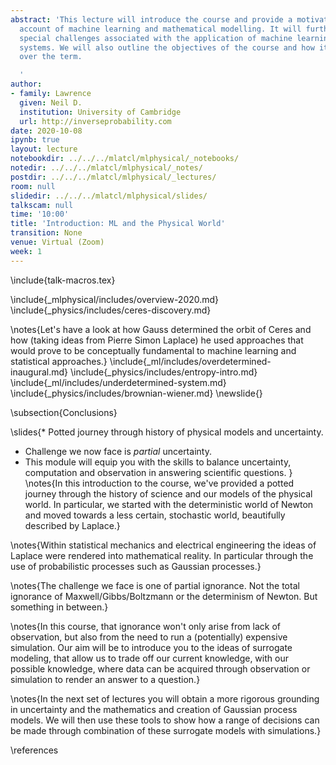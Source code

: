 ```yaml
---
abstract: 'This lecture will introduce the course and provide a motivation and a historical
  account of machine learning and mathematical modelling. It will further detail the
  special challenges associated with the application of machine learning to physical
  systems. We will also outline the objectives of the course and how it will be structured
  over the term.

  '
author:
- family: Lawrence
  given: Neil D.
  institution: University of Cambridge
  url: http://inverseprobability.com
date: 2020-10-08
ipynb: true
layout: lecture
notebookdir: ../../../mlatcl/mlphysical/_notebooks/
notedir: ../../../mlatcl/mlphysical/_notes/
postdir: ../../../mlatcl/mlphysical/_lectures/
room: null
slidedir: ../../../mlatcl/mlphysical/slides/
talkscam: null
time: '10:00'
title: 'Introduction: ML and the Physical World'
transition: None
venue: Virtual (Zoom)
week: 1
---
```



\include{talk-macros.tex}

\include{_mlphysical/includes/overview-2020.md}
\include{_physics/includes/ceres-discovery.md}

\notes{Let's have a look at how Gauss determined the orbit of Ceres and how (taking ideas from Pierre Simon Laplace) he used approaches that would prove to be conceptually fundamental to machine learning and statistical approaches.}
\include{_ml/includes/overdetermined-inaugural.md}
\include{_physics/includes/entropy-intro.md}
\include{_ml/includes/underdetermined-system.md}
\include{_physics/includes/brownian-wiener.md}
\newslide{}

\subsection{Conclusions}

\slides{* Potted journey through history of physical models and uncertainty.
* Challenge we now face is *partial* uncertainty.
* This module will equip you with the skills to balance uncertainty, computation and observation in answering scientific questions.
}
\notes{In this introduction to the course, we've provided a potted journey through the history of science and our models of the physical world. In particular, we started with the deterministic world of Newton and moved towards a less certain, stochastic world, beautifully described by Laplace.}

\notes{Within statistical mechanics and electrical engineering the ideas of Laplace were rendered into mathematical reality. In particular through the use of probabilistic processes such as Gaussian processes.}

\notes{The challenge we face is one of partial ignorance. Not the total ignorance of Maxwell/Gibbs/Boltzmann or the determinism of Newton. But something in between.}

\notes{In this course, that ignorance won't only arise from lack of observation, but also from the need to run a (potentially) expensive simulation. Our aim will be to introduce you to the ideas of surrogate modeling, that allow us to trade off our current knowledge, with our possible knowledge, where data can be acquired through observation or simulation to render an answer to a question.}

\notes{In the next set of lectures you will obtain a more rigorous grounding in uncertainty and the mathematics and creation of Gaussian process models. We will then use these tools to show how a range of decisions can be made through combination of these surrogate models with simulations.}


\references

